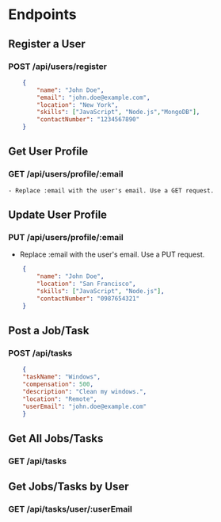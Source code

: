 # Endpoints

## Register a User
### POST /api/users/register

```json
    {
        "name": "John Doe",
        "email": "john.doe@example.com",
        "location": "New York",
        "skills": ["JavaScript", "Node.js","MongoDB"],
        "contactNumber": "1234567890"
    }
```

## Get User Profile
### GET /api/users/profile/:email
    - Replace :email with the user's email. Use a GET request.


##  Update User Profile
### PUT /api/users/profile/:email

- Replace :email with the user's email. Use a PUT request.

```json
    {
        "name": "John Doe",
        "location": "San Francisco",
        "skills": ["JavaScript", "Node.js"],
        "contactNumber": "0987654321"
    }
```

## Post a Job/Task
### POST /api/tasks

```json
    {
    "taskName": "Windows",
    "compensation": 500,
    "description": "Clean my windows.",
    "location": "Remote",
    "userEmail": "john.doe@example.com"
    }
```

## Get All Jobs/Tasks
### GET /api/tasks

## Get Jobs/Tasks by User
### GET /api/tasks/user/:userEmail
